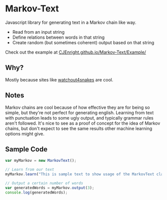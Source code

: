 
# Markov-Text
Javascript library for generating text in a Markov chain like way.
 * Read from an input string
 * Define relations between words in that string
 * Create random (but sometimes coherent) output based on that string  
 
Check out the example at [CJEnright.github.io/Markov-Text/Example/](https://CJEnright.github.io/Markov-Text/Example/)

Why?
------
Mostly because sites like [watchout4snakes](http://watchout4snakes.com/) are cool.

Notes
------
Markov chains are cool because of how effective they are for being so simple, but they're not perfect for generating english.  Learning from text with punctuation leads to some ugly output, and typically grammar rules aren't followed.  It's nice to see as a proof of concept for the idea of Markov chains, but don't expect to see the same results other machine learning options might give.

Sample Code
------
```javascript
var myMarkov = new MarkovText();

// Learn from our text
myMarkov.learn("This is sample text to show usage of the MarkovText class.");

// Output a certain number of words
var generatedWords = myMarkov.output(3);
console.log(generatedWords);
```
